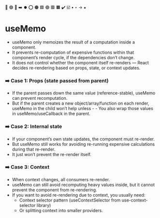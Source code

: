🔵 🟢 🔴 ➡️ ⏺️ ⭕ 🟠 🟦 🟣 🟥 🟧 ✔️ ☑️ • ‣ → ⁕

# useMemo

- useMemo only memoizes the result of a computation inside a component.
- It prevents re-computation of expensive functions within that component’s render cycle, if the dependencies don’t change.
- It does not control whether the component itself re-renders — React decides re-rendering based on props, state, or context updates.

### ➡️ Case 1: Props (state passed from parent)

- If the parent passes down the same value (reference-stable), useMemo can prevent recomputation.
- But if the parent creates a new object/array/function on each render, useMemo in the child won’t help unless - - You also wrap those values in useMemo/useCallback in the parent.

### ➡️ Case 2: Internal state

- If your component’s own state updates, the component must re-render.
- But useMemo still works for avoiding re-running expensive calculations during that re-render.
- It just won’t prevent the re-render itself.

### ➡️ Case 3: Context

- When context changes, all consumers re-render.
- useMemo can still avoid recomputing heavy values inside, but it cannot prevent the component from re-rendering.
- If you want to avoid re-rendering due to context, you usually need:
  - Context selector pattern (useContextSelector from use-context-selector library)
  - Or splitting context into smaller providers.
